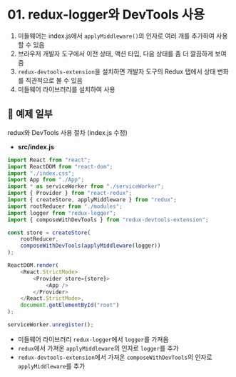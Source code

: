 # 01. redux-logger와 DevTools 사용

1. 미들웨어는 index.js에서 `applyMiddleware()`의 인자로 여러 개를 추가하여 사용할 수 있음
2. 브라우저 개발자 도구에서 이전 상태, 액션 타입, 다음 상태를 좀 더 깔끔하게 보여줌
3. `redux-devtools-extension`을 설치하면 개발자 도구의 Redux 탭에서 상태 변화를 직관적으로 볼 수 있음
4. 미들웨어 라이브러리를 설치하여 사용

## 💬 예제 일부
redux와 DevTools 사용 절차 (index.js 수정)
* **src/index.js**
```javascript
import React from "react";
import ReactDOM from "react-dom";
import "./index.css";
import App from "./App";
import * as serviceWorker from "./serviceWorker";
import { Provider } from "react-redux";
import { createStore, applyMiddleware } from "redux";
import rootReducer from "./modules";
import logger from "redux-logger";
import { composeWithDevTools } from "redux-devtools-extension";

const store = createStore(
	rootReducer,
	composeWithDevTools(applyMiddleware(logger))
);

ReactDOM.render(
	<React.StrictMode>
		<Provider store={store}>
			<App />
		</Provider>
	</React.StrictMode>,
	document.getElementById("root")
);

serviceWorker.unregister();
```
 * 미들웨어 라이브러리 `redux-logger`에서 `logger`를 가져옴
 * `redux`에서 가져온 `applyMiddleware`의 인자로 `logger`를 추가
 * `redux-devtools-extension`에서 가져온 `composeWithDevTools`의 인자로 `applyMiddleware`를 추가